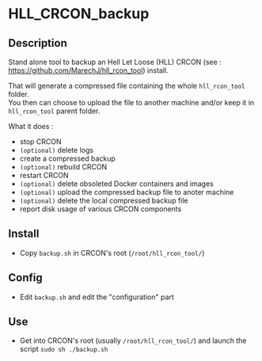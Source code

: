 # HLL_CRCON_backup

## Description
Stand alone tool to backup an Hell Let Loose (HLL) CRCON (see : https://github.com/MarechJ/hll_rcon_tool) install.

That will generate a compressed file containing the whole `hll_rcon_tool` folder.  
You then can choose to upload the file to another machine and/or keep it in `hll_rcon_tool` parent folder.

What it does :  
- stop CRCON  
- `(optional)` delete logs  
- create a compressed backup  
- `(optional)` rebuild CRCON  
- restart CRCON  
- `(optional)` delete obsoleted Docker containers and images  
- `(optional)` upload the compressed backup file to anoter machine  
- `(optional)` delete the local compressed backup file  
- report disk usage of various CRCON components

## Install
- Copy `backup.sh` in CRCON's root (`/root/hll_rcon_tool/`)

## Config
- Edit `backup.sh` and edit the "configuration" part

## Use
- Get into CRCON's root (usually `/root/hll_rcon_tool/`) and launch the script `sudo sh ./backup.sh`
